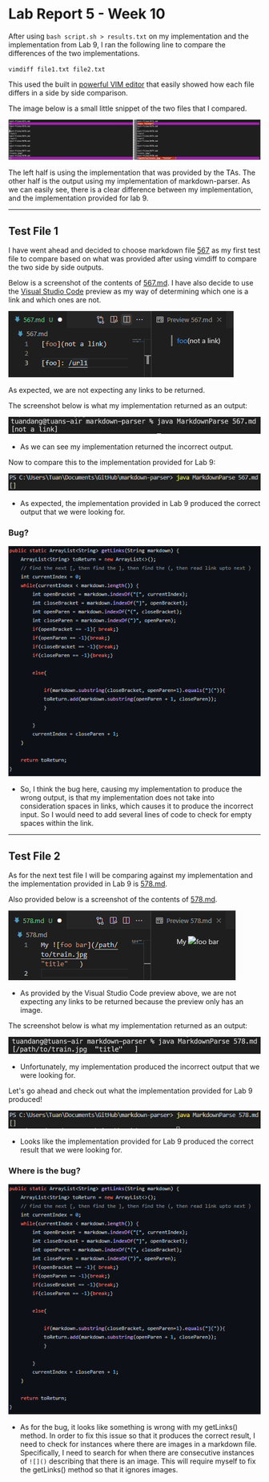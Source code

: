 # **Lab Report 5 - Week 10**

After using `bash script.sh > results.txt` on my implementation and the implementation from Lab 9, I ran the following line to compare the differences of the two implementations.

`vimdiff file1.txt file2.txt`

This used the built in [powerful VIM editor](https://www.vim.org/) that easily showed how each file differs in a side by side comparison.

The image below is a small little snippet of the two files that I compared. 

![Image](/Images/vimdiff.png)

The left half is using the implementation that was provided by the TAs. The other half is the output using my implementation of markdown-parser. As we can easily see, there is a clear difference between my implementation, and the implementation provided for lab 9.
___
## **Test File 1** 

I have went ahead and decided to choose markdown file [567](https://github.com/TuannDang/markdown-parser/blob/main/test-files/567.md) as my first test file to compare based on what was provided after using vimdiff to compare the two side by side outputs. 

Below is a screenshot of the contents of [567.md](https://github.com/TuannDang/markdown-parser/blob/main/test-files/567.md). I have also decide to use the [Visual Studio Code](https://code.visualstudio.com/) preview as my way of determining which one is a link and which ones are not. 

![Image](/Images/567mdcontents.png)

As expected, we are not expecting any links to be returned. 

The screenshot below is what my implementation returned as an output: 

![Image](/Images/MyImplementation567ResultMD.png)

- As we can see my implementation returned the incorrect output. 

Now to compare this to the implementation provided for Lab 9:

![Image](/Images/Lab9-567MDResult.png)

- As expected, the implementation provided in Lab 9 produced the correct output that we were looking for. 

### **Bug?**
![Image](/Images/CodeChangeMyImplementation.PNG)

- So, I think the bug here, causing my implementation to produce the wrong output, is that my implementation does not take into consideration spaces in links, which causes it to produce the incorrect input. So I would need to add several lines of code to check for empty spaces within the link. 

___
## **Test File 2**
As for the next test file I will be comparing against my implementation and the implementation provided in Lab 9 is [578.md](https://github.com/TuannDang/markdown-parser/blob/main/test-files/578.md).

Also provided below is a screenshot of the contents of [578.md](https://github.com/TuannDang/markdown-parser/blob/main/test-files/578.md). 

![Image](/Images/578mdcontents.png)

- As provided by the Visual Studio Code preview above, we are not expecting any links to be returned because the preview only has an image. 

The screenshot below is what my implementation returned as an output: 

![Image](/Images/MyImplementation578ResultMD.png)

- Unfortunately, my implementation produced the incorrect output that we were looking for. 

Let's go ahead and check out what the implementation provided for Lab 9 produced! 

![Image](/Images/Lab9-578MDResult.png)

- Looks like the implementation provided for Lab 9 produced the correct result that we were looking for. 

### **Where is the bug?**
![Image](/Images/CodeChangeMyImplementation.PNG)
- As for the bug, it looks like something is wrong with my getLinks() method. In order to fix this issue so that it produces the correct result, I need to check for instances where there are images in a markdown file. Specifically, I need to search for when there are consecutive instances of `![]()` describing that there is an image. This will require myself to fix the getLinks() method so that it ignores images. 
